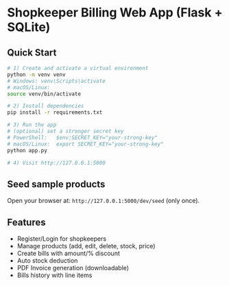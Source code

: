 # Shopkeeper Billing Web App (Flask + SQLite)

## Quick Start
```bash
# 1) Create and activate a virtual environment
python -m venv venv
# Windows: venv\Scripts\activate
# macOS/Linux:
source venv/bin/activate

# 2) Install dependencies
pip install -r requirements.txt

# 3) Run the app
# (optional) set a stronger secret key
# PowerShell:   $env:SECRET_KEY="your-strong-key"
# macOS/Linux:  export SECRET_KEY="your-strong-key"
python app.py

# 4) Visit http://127.0.0.1:5000
```

## Seed sample products
Open your browser at: `http://127.0.0.1:5000/dev/seed` (only once).

## Features
- Register/Login for shopkeepers
- Manage products (add, edit, delete, stock, price)
- Create bills with amount/% discount
- Auto stock deduction
- PDF Invoice generation (downloadable)
- Bills history with line items

